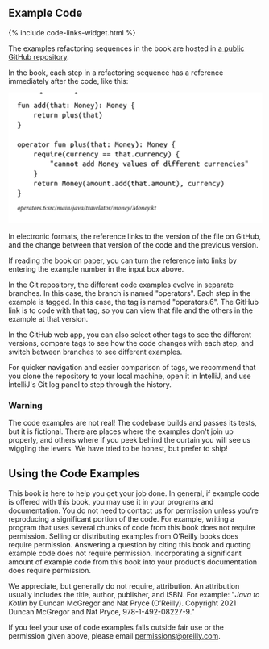 ## Example Code

{% include code-links-widget.html %}

The examples refactoring sequences in the book are hosted in [a public GitHub repository](https://github.com/java-to-kotlin/code).

In the book, each step in a refactoring sequence has a reference immediately after the code, like this:

![Code reference example](coderef.png)

In electronic formats, the reference links to the version of the file on GitHub, and the change between that version of the code and the previous version.

If reading the book on paper,  you can turn the reference into links by entering the example number in the input box above.

In the Git repository, the different code examples evolve in separate branches. In this case, the branch is named "operators". Each step in the example is tagged. In this case, the  tag is named "operators.6".
The GitHub link is to code with that tag, so you can view that file and the others in the example at that version.

In the GitHub web app, you can also select other tags to see the different versions, compare tags to see how the code changes with each step, and switch between branches to see different examples.

For quicker navigation and easier comparison of tags, we recommend that you clone the repository to your local machine, open it in IntelliJ, and use IntelliJ's Git log panel to step through the history.

### Warning

The code examples are not real!
The codebase builds and passes its tests, but it is fictional.
There are places where the examples don't join up properly, and others where if you peek behind the curtain you will see us wiggling the levers.
We have tried to be honest, but prefer to ship!


## Using the Code Examples

This book is here to help you get your job done. 
In general, if example code is offered with this book, you may use it in your programs and documentation. 
You do not need to contact us for permission unless you’re reproducing a significant portion of the code. 
For example, writing a program that uses several chunks of code from this book does not require permission. 
Selling or distributing examples from O’Reilly books does require permission. 
Answering a question by citing this book and quoting example code does not require permission. 
Incorporating a significant amount of example code from this book into your product’s documentation does require permission.

We appreciate, but generally do not require, attribution. 
An attribution usually includes the title, author, publisher, and ISBN. For example: "_Java to Kotlin_ by Duncan McGregor and Nat Pryce (O’Reilly). Copyright 2021 Duncan McGregor and Nat Pryce, 978-1-492-08227-9."

If you feel your use of code examples falls outside fair use or the permission given above, please email  [permissions@oreilly.com](mailto:permissions@oreilly.com).

